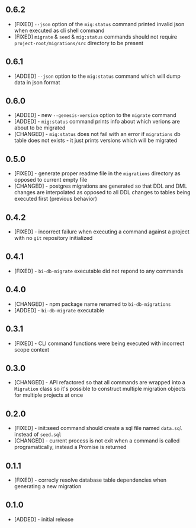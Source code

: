 ## 0.6.2

* [FIXED] `--json` option of the `mig:status` command printed invalid json when executed as cli shell command
* [FIXED] `migrate` & `seed` & `mig:status` commands should not require `project-root/migrations/src` directory to be present

## 0.6.1

* [ADDED] `--json` option to the `mig:status` command which will dump data in json format

## 0.6.0

* [ADDED] - new `--genesis-version` option to the `migrate` command
* [ADDED] - `mig:status` command prints info about which verions are about to be migrated
* [CHANGED] - `mig:status` does not fail with an error if `migrations` db table does not exists - it just prints versions which will be migrated

## 0.5.0

* [FIXED] - generate proper readme file in the `migrations` directory as opposed to current empty file
* [CHANGED] - postgres migrations are generated so that DDL and DML changes are interpolated as opposed to all DDL changes to tables being executed first (previous behavior)

## 0.4.2

* [FIXED] - incorrect failure when executing a command against a project with no `git` repository initialized

## 0.4.1

* [FIXED] - `bi-db-migrate` executable did not repond to any commands

## 0.4.0

* [CHANGED] - npm package name renamed to `bi-db-migrations`
* [ADDED] - `bi-db-migrate` executable

## 0.3.1

* [FIXED] - CLI command functions were being executed with incorrect scope context

## 0.3.0

* [CHANGED] - API refactored so that all commands are wrapped into a `Migration` class so it's possible to construct multiple migration objects for multiple projects at once

## 0.2.0

* [FIXED] - init:seed command should create a sql file named `data.sql` instead of `seed.sql`
* [CHANGED] - current process is not exit when a command is called programatically, instead a Promise is returned

## 0.1.1

* [FIXED] - correcly resolve database table dependencies when generating a new migration

## 0.1.0

* [ADDED] - initial release
